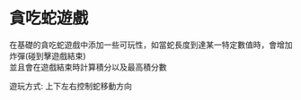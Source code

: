 # 貪吃蛇遊戲
在基礎的貪吃蛇遊戲中添加一些可玩性，如當蛇長度到達某一特定數值時，會增加炸彈(碰到擊遊戲結束)<br>
並且會在遊戲結束時計算積分以及最高積分數<br>

遊玩方式: 上下左右控制蛇移動方向


